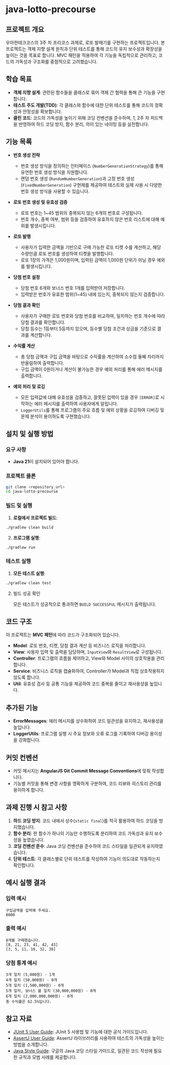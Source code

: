 # java-lotto-precourse

## 프로젝트 개요
우아한테크코스의 3주 차 프리코스 과제로, 로또 발매기를 구현하는 프로젝트입니다. 본 프로젝트는 객체 지향 설계 원칙과 단위 테스트를 통해 코드의 유지 보수성과 확장성을 높이는 것을 목표로 합니다. MVC 패턴을 적용하여 각 기능을 독립적으로 관리하고, 코드의 가독성과 구조화를 중점적으로 고려했습니다.

## 학습 목표
- **객체 지향 설계**: 관련된 함수들을 클래스로 묶어 객체 간 협력을 통해 큰 기능을 구현합니다.
- **테스트 주도 개발(TDD)**: 각 클래스와 함수에 대한 단위 테스트를 통해 코드의 정확성과 안정성을 확보합니다.
- **클린 코드**: 코드의 가독성을 높이기 위해 코딩 컨벤션을 준수하며, 1, 2주 차 피드백을 반영하여 하드 코딩 방지, 함수 분리, 의미 있는 네이밍 등을 실천합니다.

## 기능 목록
- **번호 생성 전략**
    - 번호 생성 방식을 정의하는 인터페이스 (`NumberGenerationStrategy`)를 통해 유연한 번호 생성 방식을 지원합니다.
    - 랜덤 번호 생성 (`RandomNumberGeneration`)과 고정 번호 생성 (`FixedNumberGeneration`) 구현체를 제공하여 테스트와 실제 사용 시 다양한 번호 생성 방식을 사용할 수 있습니다.


- **로또 번호 생성 및 유효성 검증**
    - 로또 번호는 1~45 범위의 중복되지 않는 6개의 번호로 구성됩니다.
    - 번호 개수, 중복 여부, 범위 등을 검증하여 유효하지 않은 번호 리스트에 대해 예외를 발생시킵니다.


- **로또 발행**
    - 사용자가 입력한 금액을 기반으로 구매 가능한 로또 티켓 수를 계산하고, 해당 수량만큼 로또 번호를 생성하여 티켓을 발행합니다.
    - 로또 1장의 가격은 1,000원이며, 입력된 금액이 1,000원 단위가 아닐 경우 예외를 발생시킵니다.


- **당첨 번호 설정**
    - 당첨 번호 6개와 보너스 번호 1개를 입력받아 저장합니다.
    - 입력받은 번호가 유효한 범위(1~45) 내에 있는지, 중복되지 않는지 검증합니다.


- **당첨 결과 확인**
    - 사용자가 구매한 로또 번호와 당첨 번호를 비교하여, 일치하는 번호 개수에 따라 당첨 결과를 확인합니다.
    - 당첨 등수는 1등부터 5등까지 있으며, 등수별 당첨 조건과 상금을 기준으로 결과를 계산합니다.


- **수익률 계산**
    - 총 당첨 금액과 구입 금액을 바탕으로 수익률을 계산하여 소수점 둘째 자리까지 반올림하여 출력합니다.
    - 구입 금액이 0원이거나 계산이 불가능한 경우 예외 처리를 통해 에러 메시지를 출력합니다.


- **예외 처리 및 로깅**
  - 모든 입력값에 대해 유효성을 검증하고, 잘못된 입력이 있을 경우 `[ERROR]`로 시작하는 에러 메시지를 출력하여 사용자에게 알립니다.
  - `LoggerUtils`를 통해 프로그램의 주요 흐름 및 예외 상황을 로깅하여 디버깅 및 문제 분석이 용이하도록 구현했습니다.

## 설치 및 실행 방법
### 요구 사항
- **Java 21**이 설치되어 있어야 합니다.

### 프로젝트 클론
```bash
git clone <repository_url>
cd java-lotto-precourse
```

### 빌드 및 실행

1. **로컬에서 프로젝트 빌드**:
```bash
./gradlew clean build
```

2. **프로그램 실행**:
```bash
./gradlew run
```

### 테스트 실행
1. **모든 테스트 실행**:
```bash
./gradlew clean test
```
2. 빌드 성공 확인

   모든 테스트가 성공적으로 통과하면 `BUILD SUCCESSFUL` 메시지가 출력됩니다.

## 코드 구조
이 프로젝트는 **MVC 패턴**에 따라 코드가 구조화되어 있습니다.

- **Model**: 로또 번호, 티켓, 당첨 결과 계산 등 비즈니스 로직을 처리합니다.
- **View**: 사용자 입력 및 출력을 담당하며, `InputView`와 `ResultView`로 구성됩니다.
- **Controller**: 프로그램의 흐름을 제어하고, View와 Model 사이의 상호작용을 관리합니다.
- **Service**: 비즈니스 로직을 캡슐화하여, Controller가 Model과 직접 상호작용하지 않도록 합니다.
- **Util**: 유효성 검사 등 공통 기능을 제공하여 코드 중복을 줄이고 재사용성을 높입니다.

## 추가된 기능
- **ErrorMessages**: 에러 메시지를 상수화하여 코드 일관성을 유지하고, 재사용성을 높입니다.
- **LoggerUtils**: 프로그램 실행 시 주요 정보와 오류 로그를 기록하여 디버깅 용이성을 강화합니다.

## 커밋 컨벤션
- 커밋 메시지는 **AngularJS Git Commit Message Conventions**에 맞춰 작성합니다.
- 기능별 커밋을 통해 변경 사항을 명확하게 구분하여, 코드 리뷰와 히스토리 관리를 용이하게 합니다.

## 과제 진행 시 참고 사항
1. **하드 코딩 방지**: 코드 내에서 상수(`static final`)를 적극 활용하여 하드 코딩을 방지했습니다.
2. **함수 분리**: 한 함수가 하나의 기능만 수행하도록 분리하여 코드 가독성과 유지 보수성을 높였습니다.
3. **코딩 컨벤션 준수**: Java 코딩 컨벤션을 준수하여 코드 스타일을 일관되게 유지하였습니다.
4. **단위 테스트**: 각 클래스별로 단위 테스트를 작성하여 기능이 의도대로 작동하는지 확인합니다.

## 예시 실행 결과

### 입력 예시
```plaintext
구입금액을 입력해 주세요.
8000
```

### 출력 예시
```plaintext
8개를 구매했습니다.
[8, 21, 23, 41, 42, 43] 
[3, 5, 11, 16, 32, 38] 
```

### 당첨 통계 예시
```plaintext
3개 일치 (5,000원) - 1개
4개 일치 (50,000원) - 0개
5개 일치 (1,500,000원) - 0개
5개 일치, 보너스 볼 일치 (30,000,000원) - 0개
6개 일치 (2,000,000,000원) - 0개
총 수익률은 62.5%입니다.
```

## 참고 자료
- [JUnit 5 User Guide](https://junit.org/junit5/docs/current/user-guide/): JUnit 5 사용법 및 기능에 대한 공식 가이드입니다.
- [AssertJ User Guide](https://assertj.github.io/doc/): AssertJ 라이브러리를 사용하여 테스트의 가독성을 높이는 방법을 소개합니다.
- [Java Style Guide](https://google.github.io/styleguide/javaguide.html): 구글의 Java 코딩 스타일 가이드로, 일관된 코드 작성에 필요한 규칙과 모범 사례를 제공합니다.
